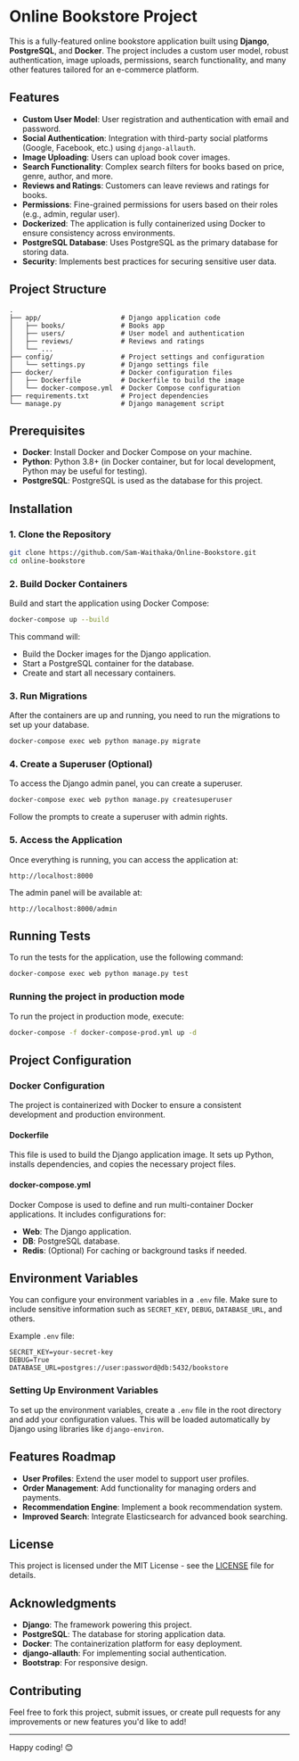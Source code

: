 
# Online Bookstore Project

This is a fully-featured online bookstore application built using **Django**, **PostgreSQL**, and **Docker**. The project includes a custom user model, robust authentication, image uploads, permissions, search functionality, and many other features tailored for an e-commerce platform.

## Features

- **Custom User Model**: User registration and authentication with email and password.
- **Social Authentication**: Integration with third-party social platforms (Google, Facebook, etc.) using `django-allauth`.
- **Image Uploading**: Users can upload book cover images.
- **Search Functionality**: Complex search filters for books based on price, genre, author, and more.
- **Reviews and Ratings**: Customers can leave reviews and ratings for books.
- **Permissions**: Fine-grained permissions for users based on their roles (e.g., admin, regular user).
- **Dockerized**: The application is fully containerized using Docker to ensure consistency across environments.
- **PostgreSQL Database**: Uses PostgreSQL as the primary database for storing data.
- **Security**: Implements best practices for securing sensitive user data.

## Project Structure

```
.
├── app/                    # Django application code
│   ├── books/              # Books app
│   ├── users/              # User model and authentication
│   ├── reviews/            # Reviews and ratings
│   └── ...
├── config/                 # Project settings and configuration
│   └── settings.py         # Django settings file
├── docker/                 # Docker configuration files
│   ├── Dockerfile          # Dockerfile to build the image
│   └── docker-compose.yml  # Docker Compose configuration
├── requirements.txt        # Project dependencies
└── manage.py               # Django management script
```

## Prerequisites

- **Docker**: Install Docker and Docker Compose on your machine.
- **Python**: Python 3.8+ (in Docker container, but for local development, Python may be useful for testing).
- **PostgreSQL**: PostgreSQL is used as the database for this project.

## Installation

### 1. Clone the Repository

```bash
git clone https://github.com/Sam-Waithaka/Online-Bookstore.git
cd online-bookstore
```

### 2. Build Docker Containers

Build and start the application using Docker Compose:

```bash
docker-compose up --build
```

This command will:

- Build the Docker images for the Django application.
- Start a PostgreSQL container for the database.
- Create and start all necessary containers.

### 3. Run Migrations

After the containers are up and running, you need to run the migrations to set up your database.

```bash
docker-compose exec web python manage.py migrate
```

### 4. Create a Superuser (Optional)

To access the Django admin panel, you can create a superuser.

```bash
docker-compose exec web python manage.py createsuperuser
```

Follow the prompts to create a superuser with admin rights.

### 5. Access the Application

Once everything is running, you can access the application at:

```
http://localhost:8000
```

The admin panel will be available at:

```
http://localhost:8000/admin
```

## Running Tests

To run the tests for the application, use the following command:

```bash
docker-compose exec web python manage.py test
```

### Running the project in production mode
To run the project in production mode, execute:
```bash
docker-compose -f docker-compose-prod.yml up -d
```

## Project Configuration

### Docker Configuration

The project is containerized with Docker to ensure a consistent development and production environment.

#### Dockerfile

This file is used to build the Django application image. It sets up Python, installs dependencies, and copies the necessary project files.

#### docker-compose.yml

Docker Compose is used to define and run multi-container Docker applications. It includes configurations for:

- **Web**: The Django application.
- **DB**: PostgreSQL database.
- **Redis**: (Optional) For caching or background tasks if needed.

## Environment Variables

You can configure your environment variables in a `.env` file. Make sure to include sensitive information such as `SECRET_KEY`, `DEBUG`, `DATABASE_URL`, and others.

Example `.env` file:

```
SECRET_KEY=your-secret-key
DEBUG=True
DATABASE_URL=postgres://user:password@db:5432/bookstore
```

### Setting Up Environment Variables

To set up the environment variables, create a `.env` file in the root directory and add your configuration values. This will be loaded automatically by Django using libraries like `django-environ`.

## Features Roadmap

- **User Profiles**: Extend the user model to support user profiles.
- **Order Management**: Add functionality for managing orders and payments.
- **Recommendation Engine**: Implement a book recommendation system.
- **Improved Search**: Integrate Elasticsearch for advanced book searching.

## License

This project is licensed under the MIT License - see the [LICENSE](LICENSE) file for details.

## Acknowledgments

- **Django**: The framework powering this project.
- **PostgreSQL**: The database for storing application data.
- **Docker**: The containerization platform for easy deployment.
- **django-allauth**: For implementing social authentication.
- **Bootstrap**: For responsive design.

## Contributing

Feel free to fork this project, submit issues, or create pull requests for any improvements or new features you'd like to add!

---

Happy coding! 😊
